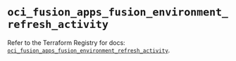 # `oci_fusion_apps_fusion_environment_refresh_activity`

Refer to the Terraform Registry for docs: [`oci_fusion_apps_fusion_environment_refresh_activity`](https://registry.terraform.io/providers/oracle/oci/6.18.0/docs/resources/fusion_apps_fusion_environment_refresh_activity).
